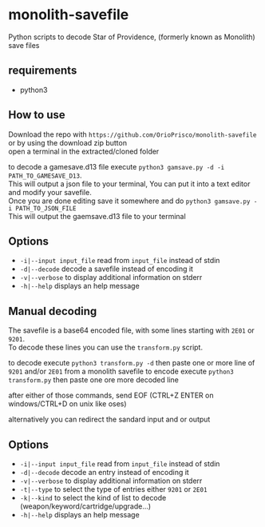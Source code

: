 # monolith-savefile

Python scripts to decode Star of Providence, (formerly known as Monolith) save files

## requirements
- python3

## How to use

Download the repo with `https://github.com/OrioPrisco/monolith-savefile` or by using the download zip button  
open a terminal in the extracted/cloned folder  

to decode a gamesave.d13 file execute `python3 gamsave.py -d -i PATH_TO_GAMESAVE_D13`.  
This will output a json file to your terminal, You can put it into a text editor and modify your savefile.  
Once you are done editing save it somewhere and do `python3 gamsave.py -i PATH_TO_JSON_FILE`  
This will output the gaemsave.d13 file to your terminal  

## Options
*	`-i|--input input_file` read from `input_file` instead of stdin  
*	`-d|--decode` decode a savefile instead of encoding it  
*	`-v|--verbose` to display additional information on stderr  
*	`-h|--help` displays an help message

## Manual decoding

The savefile is a base64 encoded file, with some lines starting with `2E01` or `9201`.  
To decode these lines you can use the `transform.py` script.  

to decode execute `python3 transform.py -d` then paste one or more line of `9201` and/or `2E01` from a monolith savefile
to encode execute `python3 transform.py` then paste one ore more decoded line

after either of those commands, send EOF (CTRL+Z ENTER on windows/CTRL+D on unix like oses)  
  
alternatively you can redirect the sandard input and or output  
  
## Options
*	`-i|--input input_file` read from `input_file` instead of stdin  
*	`-d|--decode` decode an entry instead of encoding it  
*	`-v|--verbose` to display additional information on stderr  
*	`-t|--type` to select the type of entries either `9201` or `2E01`  
*	`-k|--kind` to select the kind of list to decode (weapon/keyword/cartridge/upgrade...)  
*	`-h|--help` displays an help message
